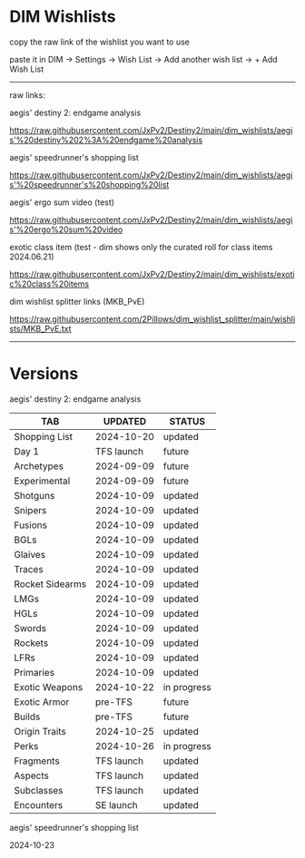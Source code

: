 # DIM Wishlists

copy the raw link of the wishlist you want to use

paste it in DIM -> Settings -> Wish List -> Add another wish list -> + Add Wish List

---

raw links:

aegis' destiny 2: endgame analysis

https://raw.githubusercontent.com/JxPv2/Destiny2/main/dim_wishlists/aegis'%20destiny%202%3A%20endgame%20analysis

aegis' speedrunner's shopping list

https://raw.githubusercontent.com/JxPv2/Destiny2/main/dim_wishlists/aegis'%20speedrunner's%20shopping%20list

aegis' ergo sum video (test)

https://raw.githubusercontent.com/JxPv2/Destiny2/main/dim_wishlists/aegis'%20ergo%20sum%20video

exotic class item (test - dim shows only the curated roll for class items 2024.06.21)

https://raw.githubusercontent.com/JxPv2/Destiny2/main/dim_wishlists/exotic%20class%20items

dim wishlist splitter links
(MKB_PvE)

https://raw.githubusercontent.com/2Pillows/dim_wishlist_splitter/main/wishlists/MKB_PvE.txt

---

# Versions

aegis' destiny 2: endgame analysis

| TAB             | UPDATED    | STATUS      |
| --------------- | ---------- | ----------- |
| Shopping List   | 2024-10-20 | updated     |
| Day 1	          | TFS launch | future      |
| Archetypes	    | 2024-09-09 | future      |
| Experimental	  | 2024-09-09 | future      |
| Shotguns	      | 2024-10-09 | updated     |
| Snipers	        | 2024-10-09 | updated     |
| Fusions	        | 2024-10-09 | updated     |
| BGLs	          | 2024-10-09 | updated     |
| Glaives	        | 2024-10-09 | updated     |
| Traces	        | 2024-10-09 | updated     |
| Rocket Sidearms |	2024-10-09 | updated     |
| LMGs	          | 2024-10-09 | updated     |
| HGLs	          | 2024-10-09 | updated     |
| Swords	        | 2024-10-09 | updated     |
| Rockets	        | 2024-10-09 | updated     |
| LFRs	          | 2024-10-09 | updated     |
| Primaries	      | 2024-10-09 | updated     |
| Exotic Weapons	| 2024-10-22 | in progress |
| Exotic Armor	  | pre-TFS	   | future      |
| Builds	        | pre-TFS	   | future      |
| Origin Traits	  | 2024-10-25 | updated     |
| Perks	          | 2024-10-26 | in progress |
| Fragments	      | TFS launch | updated     |
| Aspects	        | TFS launch | updated     |
| Subclasses	    | TFS launch | updated     |
| Encounters	    | SE launch	 | updated     |


aegis' speedrunner's shopping list

2024-10-23
